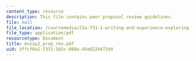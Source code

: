 ```yaml
---
content_type: resource
description: This file contains peer proposal review guidelines.
file: null
file_location: /coursemedia/21w-731-1-writing-and-experience-exploring-self-in-society-spring-2004/3ffcf0a2f3315b5c809a45e8224472d4_essay2_prop_rev.pdf
file_type: application/pdf
resourcetype: Document
title: essay2_prop_rev.pdf
uid: 3ffcf0a2-f331-5b5c-809a-45e8224472d4
---
```

